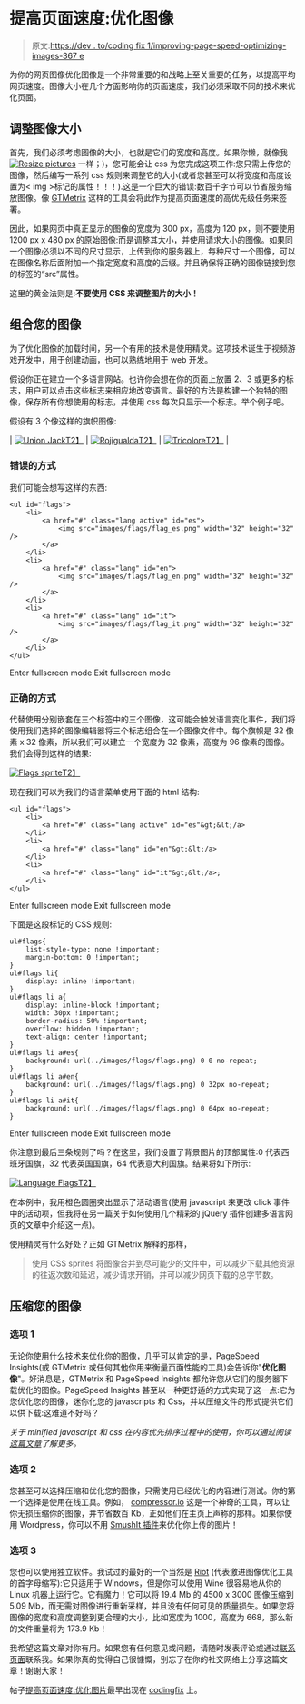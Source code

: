 # 提高页面速度:优化图像

> 原文:[https://dev . to/coding fix 1/improving-page-speed-optimizing-images-367 e](https://dev.to/codingfix1/improving-page-speed-optimizing-images-367e)

为你的网页图像优化图像是一个非常重要的和战略上至关重要的任务，以提高平均网页速度。图像大小在几个方面影响你的页面速度，我们必须采取不同的技术来优化页面。

## 调整图像大小

首先，我们必须考虑图像的大小，也就是它们的宽度和高度。如果你懒，就像我 [![Resize pictures](../Images/b593e36229710c31c3db1bc85b1a0e3c.png)](http://codingfix.com/wp-content/uploads/2018/07/respic.png) 一样；)，您可能会让 css 为您完成这项工作:您只需上传您的图像，然后编写一系列 css 规则来调整它的大小(或者您甚至可以将宽度和高度设置为< img >标记的属性！！！).这是一个巨大的错误:数百千字节可以节省服务缩放图像。像 [GTMetrix](https://gtmetrix.com) 这样的工具会将此作为提高页面速度的高优先级任务来签署。

因此，如果网页中真正显示的图像的宽度为 300 px，高度为 120 px，则不要使用 1200 px x 480 px 的原始图像:而是调整其大小，并使用请求大小的图像。如果同一个图像必须以不同的尺寸显示，上传到你的服务器上，每种尺寸一个图像，可以在图像名称后面附加一个指定宽度和高度的后缀。并且确保将正确的图像链接到您的标签的“src”属性。

这里的黄金法则是:**不要使用 CSS 来调整图片的大小！**

## 组合您的图像

为了优化图像的加载时间，另一个有用的技术是使用精灵。这项技术诞生于视频游戏开发中，用于创建动画，也可以熟练地用于 web 开发。

假设你正在建立一个多语言网站。也许你会想在你的页面上放置 2、3 或更多的标志，用户可以点击这些标志来相应地改变语言。最好的方法是构建一个独特的图像，保存所有你想使用的标志，并使用 css 每次只显示一个标志。举个例子吧。

假设有 3 个像这样的旗帜图像:

| [![Union Jack](../Images/24f9b91a8bbb2799b223f29bd50a88e7.png)T2】](http://codingfix.com/wp-content/uploads/2018/07/flag_en.png) | [![Rojigualda](../Images/2bd20a6776948ba6dc39dbbe608f0203.png)T2】](http://codingfix.com/wp-content/uploads/2018/07/flag_es.png) | [![Tricolore](../Images/a4f6161f236e79758e1f1b7f918bd171.png)T2】](http://codingfix.com/wp-content/uploads/2018/07/flag_it.png) |

### 错误的方式

我们可能会想写这样的东西:

```
<ul id="flags">
    <li>
        <a href="#" class="lang active" id="es">
            <img src="images/flags/flag_es.png" width="32" height="32" />
        </a>
    </li>
    <li>
        <a href="#" class="lang" id="en">
            <img src="images/flags/flag_en.png" width="32" height="32" />
        </a>
    </li>
    <li>
        <a href="#" class="lang" id="it">
            <img src="images/flags/flag_it.png" width="32" height="32" />
        </a>
    </li>
</ul> 
```

Enter fullscreen mode Exit fullscreen mode

### 正确的方式

代替使用分别嵌套在三个<anchor>标签中的三个图像，这可能会触发语言变化事件，我们将使用我们选择的图像编辑器将三个标志组合在一个图像文件中。每个旗帜是 32 像素 x 32 像素，所以我们可以建立一个宽度为 32 像素，高度为 96 像素的图像。我们会得到这样的结果:</anchor>

[![Flags sprite](../Images/9e19b0bbbfc1c331aef9c65ed08e0b3c.png)T2】](http://codingfix.com/wp-content/uploads/2018/07/flags.png)

现在我们可以为我们的语言菜单使用下面的 html 结构:

```
<ul id="flags">
    <li>
        <a href="#" class="lang active" id="es"&gt;&lt;/a>
    </li>
    <li>
        <a href="#" class="lang" id="en"&gt;&lt;/a>
    </li>
    <li>
        <a href="#" class="lang" id="it"&gt;&lt;/a>;
    </li>
</ul> 
```

Enter fullscreen mode Exit fullscreen mode

下面是这段标记的 CSS 规则:

```
ul#flags{
    list-style-type: none !important;
    margin-bottom: 0 !important;
}
ul#flags li{
    display: inline !important;
}
ul#flags li a{
    display: inline-block !important;
    width: 30px !important;
    border-radius: 50% !important;
    overflow: hidden !important;
    text-align: center !important;
}
ul#flags li a#es{
    background: url(../images/flags/flags.png) 0 0 no-repeat;
}
ul#flags li a#en{
    background: url(../images/flags/flags.png) 0 32px no-repeat;
}
ul#flags li a#it{
    background: url(../images/flags/flags.png) 0 64px no-repeat;
} 
```

Enter fullscreen mode Exit fullscreen mode

你注意到最后三条规则了吗？在这里，我们设置了背景图片的顶部属性:0 代表西班牙国旗，32 代表英国国旗，64 代表意大利国旗。结果将如下所示:

[![Language Flags](../Images/f2c9662003dc7f9132bd30e72eb97821.png)T2】](http://codingfix.com/wp-content/uploads/2018/07/flags-1.png)

在本例中，我用橙色圆圈突出显示了活动语言(使用 javascript 来更改 click 事件中的活动项，但我将在另一篇关于如何使用几个精彩的 jQuery 插件创建多语言网页的文章中介绍这一点)。

使用精灵有什么好处？正如 GTMetrix 解释的那样，

> 使用 CSS sprites 将图像合并到尽可能少的文件中，可以减少下载其他资源的往返次数和延迟，减少请求开销，并可以减少网页下载的总字节数。

## 压缩您的图像

### 选项 1

无论你使用什么技术来优化你的图像，几乎可以肯定的是，PageSpeed Insights(或 GTMetrix 或任何其他你用来衡量页面性能的工具)会告诉你"**优化图像**"。好消息是，GTMetrix 和 PageSpeed Insights 都允许您从它们的服务器下载优化的图像。PageSpeed Insights 甚至以一种更舒适的方式实现了这一点:它为您优化您的图像，迷你化您的 javascripts 和 Css，并以压缩文件的形式提供它们以供下载:这难道不好吗？

*关于 minified javascript 和 css 在内容优先排序过程中的使用，你可以通过阅读[这篇文章](http://codingfix.com/improving-page-speed-prioritizing-content/)了解更多。*

### 选项 2

您甚至可以选择压缩和优化您的图像，只需使用已经优化的内容进行测试。你的第一个选择是使用在线工具。例如， [compressor.io](https://compressor.io/) 这是一个神奇的工具，可以让你无损压缩你的图像，并节省数百 Kb，正如他们在主页上声称的那样。如果你使用 Wordpress，你可以不用 [SmushIt 插件](https://wordpress.org/plugins/wp-smushit/)来优化你上传的图片！

### 选项 3

您也可以使用独立软件。我试过的最好的一个当然是 [Riot](http://luci.criosweb.ro/riot/) (代表激进图像优化工具的首字母缩写):它只适用于 Windows，但是你可以使用 Wine 很容易地从你的 Linux 机器上运行它。它有魔力！它可以将 19.4 Mb 的 4500 x 3000 图像压缩到 5.09 Mb，而无需对图像进行重新采样，并且没有任何可见的质量损失。如果您将图像的宽度和高度调整到更合理的大小，比如宽度为 1000，高度为 668，那么新的文件重量将为 173.9 Kb！

我希望这篇文章对你有用。如果您有任何意见或问题，请随时发表评论或通过[联系页面](http://codingfix.com/contacts/)联系我。如果你真的觉得自己很慷慨，别忘了在你的社交网络上分享这篇文章！谢谢大家！

帖子[提高页面速度:优化图片](https://codingfix.com/improving-page-speed-optimizing-images/)最早出现在 [codingfix](https://codingfix.com) 上。